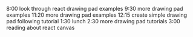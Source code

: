 8:00  look through react drawing pad examples
9:30 more drawing pad examples
11:20 more drawing pad examples
12:15 create simple drawing pad following tutorial
1:30 lunch
2:30 more drawing pad tutorials
3:00 reading about react canvas
